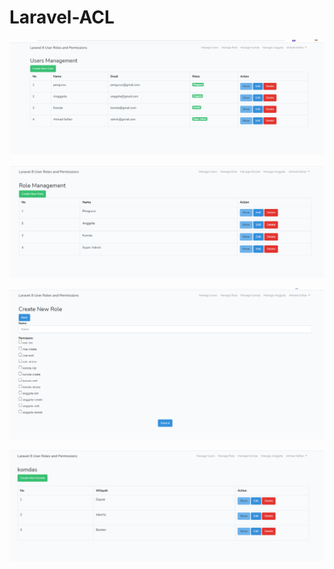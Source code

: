 # Laravel-ACL

![alt text](https://github.com/sofyandamha/Laravel-ACL/blob/3bfc38c28102dfca32e6f13777b79513c4ac35ba/img/Screenshot%202021-04-30%20131239.png)

![alt text](https://github.com/sofyandamha/Laravel-ACL/blob/ad414af819a9524a9d12a7d8e0b9a11da3aba49a/img/Screenshot%202021-04-30%20131338.png)

![alt text](https://github.com/sofyandamha/Laravel-ACL/blob/ad414af819a9524a9d12a7d8e0b9a11da3aba49a/img/Screenshot%202021-04-30%20131400.png)

![alt text](https://github.com/sofyandamha/Laravel-ACL/blob/ad414af819a9524a9d12a7d8e0b9a11da3aba49a/img/Screenshot%202021-04-30%20131436.png)
